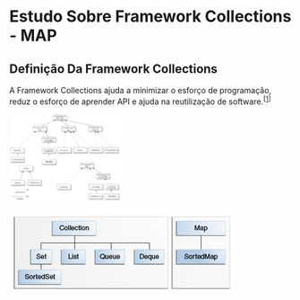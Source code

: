 # Estudo Sobre Framework Collections - MAP
## Definição Da Framework Collections  
A Framework Collections ajuda a minimizar o esforço de programação, reduz o esforço de aprender API e ajuda na reutilização de software.<sup>[[1]]</sup>

[1]: <https://docs.oracle.com/javase/tutorial/collections/intro/index.html>

<p class="aligncenter">
  <img src="https://raw.githubusercontent.com/Henrique194/DevJava/main/Collections/Framework.png" width=200>
</p>

![image](https://github.com/Henrique194/DevJava/blob/main/Collections/colls-coreInterfaces.gif)
